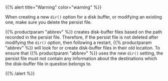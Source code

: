 ---
---
<!-- DISCLAIMER: This file is based on the syslog-ng Open Source Edition documentation https://github.com/balabit/syslog-ng-ose-guides/commit/2f4a52ee61d1ea9ad27cb4f3168b95408fddfdf2 and is used under the terms of The syslog-ng Open Source Edition Documentation License. The file has been modified by Axoflow. -->
{{% alert title="Warning" color="warning" %}}

When creating a new `dir()` option for a disk buffer, or modifying an existing one, make sure you delete the persist file.

{{% productparam "abbrev" %}} creates disk-buffer files based on the path recorded in the persist file. Therefore, if the persist file is not deleted after modifying the `dir()` option, then following a restart, {{% productparam "abbrev" %}} will look for or create disk-buffer files in their old location. To ensure that {{% productparam "abbrev" %}} uses the new `dir()` setting, the persist file must not contain any information about the destinations which the disk-buffer file in question belongs to.

{{% /alert %}}
